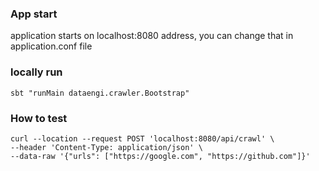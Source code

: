 ### App start

application starts on localhost:8080 address, you can change that in application.conf file

### locally run
`sbt "runMain dataengi.crawler.Bootstrap"`

### How to test
```
curl --location --request POST 'localhost:8080/api/crawl' \
--header 'Content-Type: application/json' \
--data-raw '{"urls": ["https://google.com", "https://github.com"]}'
```
